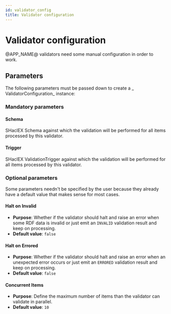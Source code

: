 ```yaml
---
id: validator_config
title: Validator configuration
---
```


# Validator configuration

@APP_NAME@ validators need some manual configuration in order to work.

## Parameters

The following parameters must be passed down to create a _
ValidatorConfiguration_ instance:

### Mandatory parameters

#### Schema

SHaclEX Schema against which the validation will be performed for all items processed by
this validator.

#### Trigger

SHaclEX ValidationTrigger against which the validation will be performed for all items
processed by this validator.

### Optional parameters

Some parameters needn't be specified by the user because they already have a
default value that makes sense for most cases.

#### Halt on Invalid

- **Purpose**:  Whether if the validator should halt and raise an error when
  some RDF data is invalid or just emit an `INVALID` validation result and keep
  on processing.
- **Default value**: `false`

#### Halt on Errored

- **Purpose**:  Whether if the validator should halt and raise an error when an
  unexpected error occurs or just emit an `ERRORED` validation result and keep
  on processing.
- **Default value**: `false`

#### Concurrent Items

- **Purpose**: Define the maximum number of items than the validator can
  validate in parallel.
- **Default value**: `10`
